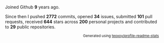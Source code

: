 Joined Github **9** years ago.

Since then I pushed **2772** commits, opened **34** issues, submitted **101** pull requests, received **644** stars across **200** personal projects and contributed to **29** public repositories.

<p align="right"><sub>Generated using <a href="https://github.com/marketplace/actions/profile-readme-stats">teoxoy/profile-readme-stats</a></sub></p>
